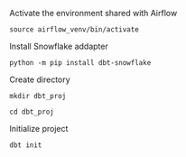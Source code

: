 Activate the environment shared with Airflow
```
source airflow_venv/bin/activate
```


Install Snowflake addapter
```
python -m pip install dbt-snowflake
```

Create directory
```
mkdir dbt_proj
```


```
cd dbt_proj
```

Initialize project
```
dbt init
```
